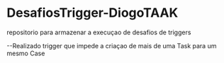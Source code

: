 # DesafiosTrigger-DiogoTAAK
repositorio para armazenar a execuçao de desafios de triggers

--Realizado trigger que impede a criaçao de mais de uma Task para um mesmo Case
